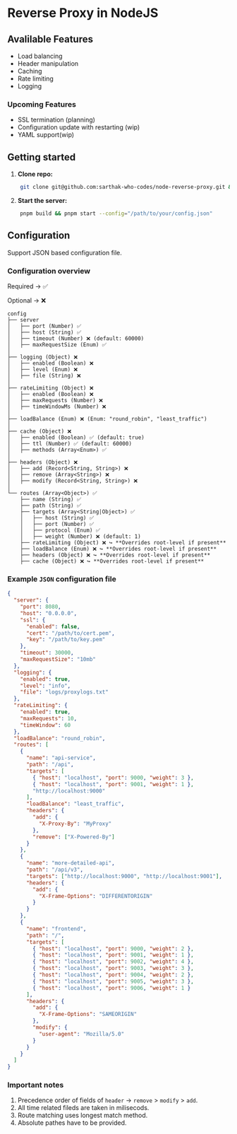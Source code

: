 # Reverse Proxy in NodeJS

## Avalilable Features

- Load balancing
- Header manipulation
- Caching
- Rate limiting
- Logging

### Upcoming Features

- SSL termination (planning)
- Configuration update with restarting (wip)
- YAML support(wip)

## Getting started

1. **Clone repo:**

```bash
    git clone git@github.com:sarthak-who-codes/node-reverse-proxy.git && cd $_
```

2. **Start the server:**

```bash
    pnpm build && pnpm start --config="/path/to/your/config.json"
```

## Configuration

Support JSON based configuration file.

### Configuration overview

Required -> ✅

Optional -> ❌

```plaintext
config
├── server
│   ├── port (Number) ✅
│   ├── host (String) ✅
│   ├── timeout (Number) ❌ (default: 60000)
│   ├── maxRequestSize (Enum) ✅
│
├── logging (Object) ❌
│   ├── enabled (Boolean) ❌
│   ├── level (Enum) ❌
│   ├── file (String) ❌
│
├── rateLimiting (Object) ❌
│   ├── enabled (Boolean) ❌
│   ├── maxRequests (Number) ❌
│   ├── timeWindowMs (Number) ❌
│
├── loadBalance (Enum) ❌ (Enum: "round_robin", "least_traffic")
│
├── cache (Object) ❌
│   ├── enabled (Boolean) ✅ (default: true)
│   ├── ttl (Number) ✅ (default: 60000)
│   ├── methods (Array<Enum>) ✅
│
├── headers (Object) ❌
│   ├── add (Record<String, String>) ❌
│   ├── remove (Array<String>) ❌
│   ├── modify (Record<String, String>) ❌
│
└── routes (Array<Object>) ✅
    ├── name (String) ✅
    ├── path (String) ✅
    ├── targets (Array<String|Object>) ✅
    │   ├── host (String) ✅
    │   ├── port (Number) ✅
    │   ├── protocol (Enum) ✅
    │   ├── weight (Number) ❌ (default: 1)
    ├── rateLimiting (Object) ❌ ↪ **Overrides root-level if present**
    ├── loadBalance (Enum) ❌ ↪ **Overrides root-level if present**
    ├── headers (Object) ❌ ↪ **Overrides root-level if present**
    ├── cache (Object) ❌ ↪ **Overrides root-level if present**

```

### Example `JSON` configuration file

```json
{
  "server": {
    "port": 8080,
    "host": "0.0.0.0",
    "ssl": {
      "enabled": false,
      "cert": "/path/to/cert.pem",
      "key": "/path/to/key.pem"
    },
    "timeout": 30000,
    "maxRequestSize": "10mb"
  },
  "logging": {
    "enabled": true,
    "level": "info",
    "file": "logs/proxylogs.txt"
  },
  "rateLimiting": {
    "enabled": true,
    "maxRequests": 10,
    "timeWindow": 60
  },
  "loadBalance": "round_robin",
  "routes": [
    {
      "name": "api-service",
      "path": "/api",
      "targets": [
        { "host": "localhost", "port": 9000, "weight": 3 },
        { "host": "localhost", "port": 9001, "weight": 1 },
        "http://localhost:9000"
      ],
      "loadBalance": "least_traffic",
      "headers": {
        "add": {
          "X-Proxy-By": "MyProxy"
        },
        "remove": ["X-Powered-By"]
      }
    },
    {
      "name": "more-detailed-api",
      "path": "/api/v3",
      "targets": ["http://localhost:9000", "http://localhost:9001"],
      "headers": {
        "add": {
          "X-Frame-Options": "DIFFERENTORIGIN"
        }
      }
    },
    {
      "name": "frontend",
      "path": "/",
      "targets": [
        { "host": "localhost", "port": 9000, "weight": 2 },
        { "host": "localhost", "port": 9001, "weight": 1 },
        { "host": "localhost", "port": 9002, "weight": 4 },
        { "host": "localhost", "port": 9003, "weight": 3 },
        { "host": "localhost", "port": 9004, "weight": 2 },
        { "host": "localhost", "port": 9005, "weight": 3 },
        { "host": "localhost", "port": 9006, "weight": 1 }
      ],
      "headers": {
        "add": {
          "X-Frame-Options": "SAMEORIGIN"
        },
        "modify": {
          "user-agent": "Mozilla/5.0"
        }
      }
    }
  ]
}
```

### Important notes

1. Precedence order of fields of `header` -> `remove` > `modify` > `add`.
2. All time related fileds are taken in milisecods.
3. Route matching uses longest match method.
4. Absolute pathes have to be provided.
